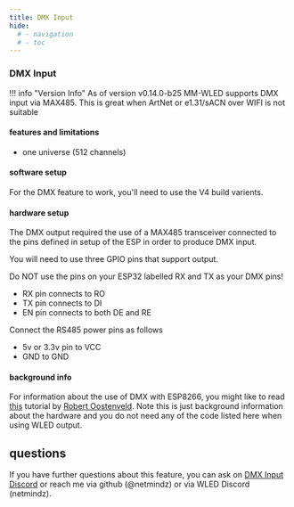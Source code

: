 ```yaml
---
title: DMX Input
hide:
  # - navigation
  # - toc
---
```


### DMX Input

!!! info "Version Info"
    As of version v0.14.0-b25 MM-WLED supports DMX input via MAX485. This is great when ArtNet or e1.31/sACN over WIFI is not suitable 

#### features and limitations

* one universe (512 channels)

#### software setup

For the DMX feature to work, you'll need to use the V4 build varients.

#### hardware setup

The DMX output required the use of a MAX485 transceiver connected to the pins defined in setup of the ESP in order to produce DMX input.


You will need to use three GPIO pins that support output.

Do NOT use the pins on your ESP32 labelled RX and TX as your DMX pins!

* RX pin connects to RO
* TX pin connects to DI
* EN pin connects to both DE and RE

Connect the RS485 power pins as follows

* 5v or 3.3v pin to VCC
* GND to GND

#### background info


For information about the use of DMX with ESP8266, you might like to read [this](https://robertoostenveld.nl/art-net-to-dmx512-with-esp8266/) tutorial by [Robert Oostenveld](https://robertoostenveld.nl/). Note this is just background information about the hardware and you do not need any of the code listed here when using WLED output.

## questions

If you have further questions about this feature, you can ask on [DMX Input Discord](https://discord.com/channels/473448917040758787/1097792072762798110) or reach me via github (@netmindz) or via WLED Discord (netmindz).
